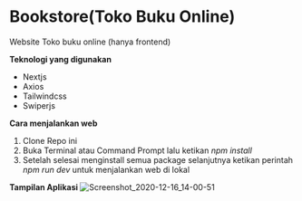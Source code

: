 # Bookstore(Toko Buku Online)


Website Toko buku online (hanya frontend)



**Teknologi yang digunakan**
* Nextjs
* Axios
* Tailwindcss
* Swiperjs

**Cara menjalankan web**
1. Clone Repo ini
2. Buka Terminal atau Command Prompt lalu ketikan *npm install*
3. Setelah selesai menginstall semua package selanjutnya ketikan perintah *npm run dev* untuk menjalankan web di lokal



**Tampilan Aplikasi**
![Screenshot_2020-12-16_14-00-51](https://user-images.githubusercontent.com/48466908/102315840-6d410c80-3fa7-11eb-9cfc-b4e940f41fc2.png)

